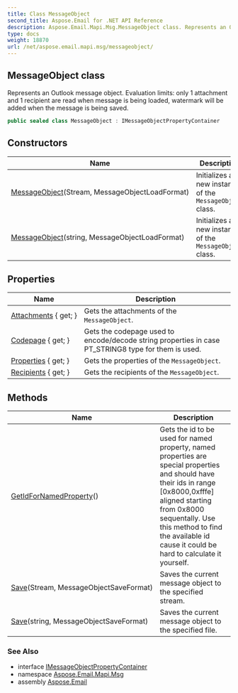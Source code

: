 ```yaml
---
title: Class MessageObject
second_title: Aspose.Email for .NET API Reference
description: Aspose.Email.Mapi.Msg.MessageObject class. Represents an Outlook message object. Evaluation limits only 1 attachment and 1 recipient are read when message is being loaded watermark will be added when the message is being saved
type: docs
weight: 18870
url: /net/aspose.email.mapi.msg/messageobject/
---
```

## MessageObject class

Represents an Outlook message object. Evaluation limits: only 1 attachment and 1 recipient are read when message is being loaded, watermark will be added when the message is being saved.

```csharp
public sealed class MessageObject : IMessageObjectPropertyContainer
```

## Constructors

| Name | Description |
| --- | --- |
| [MessageObject](messageobject/#constructor)(Stream, MessageObjectLoadFormat) | Initializes a new instance of the `MessageObject` class. |
| [MessageObject](messageobject/#constructor_1)(string, MessageObjectLoadFormat) | Initializes a new instance of the `MessageObject` class. |

## Properties

| Name | Description |
| --- | --- |
| [Attachments](../../aspose.email.mapi.msg/messageobject/attachments/) { get; } | Gets the attachments of the `MessageObject`. |
| [Codepage](../../aspose.email.mapi.msg/messageobject/codepage/) { get; } | Gets the codepage used to encode/decode string properties in case PT_STRING8 type for them is used. |
| [Properties](../../aspose.email.mapi.msg/messageobject/properties/) { get; } | Gets the properties of the `MessageObject`. |
| [Recipients](../../aspose.email.mapi.msg/messageobject/recipients/) { get; } | Gets the recipients of the `MessageObject`. |

## Methods

| Name | Description |
| --- | --- |
| [GetIdForNamedProperty](../../aspose.email.mapi.msg/messageobject/getidfornamedproperty/)() | Gets the id to be used for named property, named properties are special properties and should have their ids in range [0x8000,0xfffe] aligned starting from 0x8000 sequentally. Use this method to find the available id cause it could be hard to calculate it yourself. |
| [Save](../../aspose.email.mapi.msg/messageobject/save/#save)(Stream, MessageObjectSaveFormat) | Saves the current message object to the specified stream. |
| [Save](../../aspose.email.mapi.msg/messageobject/save/#save_1)(string, MessageObjectSaveFormat) | Saves the current message object to the specified file. |

### See Also

* interface [IMessageObjectPropertyContainer](../imessageobjectpropertycontainer/)
* namespace [Aspose.Email.Mapi.Msg](../../aspose.email.mapi.msg/)
* assembly [Aspose.Email](../../)


